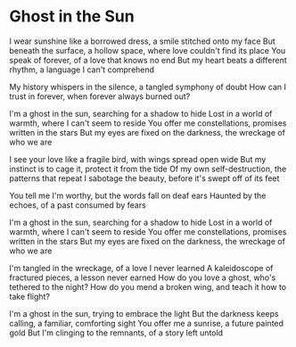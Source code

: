 # Ghost in the Sun

I wear sunshine like a borrowed dress, a smile stitched onto my face
But beneath the surface, a hollow space, where love couldn't find its place
You speak of forever, of a love that knows no end
But my heart beats a different rhythm, a language I can't comprehend

My history whispers in the silence, a tangled symphony of doubt
How can I trust in forever, when forever always burned out?

I'm a ghost in the sun, searching for a shadow to hide
Lost in a world of warmth, where I can't seem to reside
You offer me constellations, promises written in the stars
But my eyes are fixed on the darkness, the wreckage of who we are

I see your love like a fragile bird, with wings spread open wide
But my instinct is to cage it, protect it from the tide
Of my own self-destruction, the patterns that repeat
I sabotage the beauty, before it's swept off of its feet

You tell me I'm worthy, but the words fall on deaf ears
Haunted by the echoes, of a past consumed by fears

I'm a ghost in the sun, searching for a shadow to hide
Lost in a world of warmth, where I can't seem to reside
You offer me constellations, promises written in the stars
But my eyes are fixed on the darkness, the wreckage of who we are

I'm tangled in the wreckage, of a love I never learned
A kaleidoscope of fractured pieces, a lesson never earned
How do you love a ghost, who's tethered to the night?
How do you mend a broken wing, and teach it how to take flight?

I'm a ghost in the sun, trying to embrace the light
But the darkness keeps calling, a familiar, comforting sight
You offer me a sunrise, a future painted gold
But I'm clinging to the remnants, of a story left untold